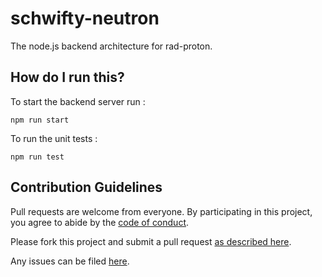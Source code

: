 # schwifty-neutron
The node.js backend architecture for rad-proton.

## How do I run this? 

To start the backend server run :

 ```
 npm run start
 ```

To run the unit tests :

 ```
 npm run test
 ```
## Contribution Guidelines

Pull requests are welcome from everyone. By participating in this project, you agree to abide by the [code of conduct](https://github.com/Shriram-Balaji/schwifty-neutron/blob/master/CODE_OF_CONDUCT.md).

Please fork this project and submit a pull request [as described here](https://help.github.com/articles/creating-a-pull-request/).

 Any issues can be filed [here](https://github.com/Shriram-Balaji/schwifty-neutron/issues).
